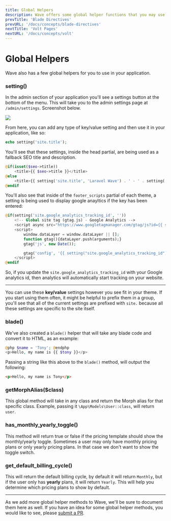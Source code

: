 ```yaml
---
title: Global Helpers
description: Wave offers some global helper functions that you may use anywhere in your application
prevTitle: 'Blade Directives'
prevURL: '/docs/concepts/blade-directives'
nextTitle: 'Volt Pages'
nextURL: '/docs/concepts/volt'
---
```


# Global Helpers

Wave also has a few global helpers for you to use in your application.

### setting()

In the admin section of your application you'll see a settings button at the bottom of the menu. This will take you to the admin settings page at  `/admin/settings`. Screenshot below.

<img src="https://cdn.devdojo.com/images/october2024/admin-settings-page.png" class="rounded-md" />

From here, you can add any type of key/value setting and then use it in your application, like so:

<include src="docs/filename-top.html"></include><include src="docs/file-buttons.html" file="none"></include>

```php
echo setting('site.title');
```
</div>

You'll see that these settings, inside the head partial, are being used as a fallback SEO title and description.

<include src="docs/filename-top.html"></include><include src="docs/filename.html" file="resources/themes/{theme}/partials/head.blade.php"></include>

```php
@if(isset($seo->title))
    <title>{{ $seo->title }}</title>
@else
    <title>{{ setting('site.title', 'Laravel Wave') . ' - ' . setting('site.description', 'The Software as a Service Starter Kit built with Laravel') }}</title>
@endif
```
</div>

You'll also see that inside of the `footer_scripts` partial of each theme, a setting is being used to display google anayltics if the key has been entered:

<include src="docs/filename-top.html"></include><include src="docs/filename.html" file="resources/views/themes/{theme}/partials/footer_scripts.blade.php"></include>

```php
@if(setting('site.google_analytics_tracking_id', ''))
    <!-- Global site tag (gtag.js) - Google Analytics -->
    <script async src="https://www.googletagmanager.com/gtag/js?id={{ setting('site.google_analytics_tracking_id') }}"></script>
    <script>
        window.dataLayer = window.dataLayer || [];
        function gtag(){dataLayer.push(arguments);}
        gtag('js', new Date());

        gtag('config', '{{ setting("site.google_analytics_tracking_id") }}');
    </script>
@endif
```
</div>

So, if you update the `site.google_analytics_tracking_id` with your Google analytics id, then analytics will automatically start tracking on your website.

---

You can use these **key/value** settings however you see fit in your theme. If you start using them often, it might be helpful to prefix them in a group, you'll see that all of the current settings are prefixed with `site.` because all these settings are specific to the site itself.

### blade()

We've also created a `blade()` helper that will take any blade code and convert it to HTML, as an example:

<include src="docs/filename-top.html"></include><include src="docs/file-buttons.html" file="none"></include>

```php
@php $name = 'Tony'; @endphp
<p>Hello, my name is {{ $tony }}</p>
```
</div>

Passing a string like this above to the `blade()` method, will output the following:

<include src="docs/filename-top.html"></include><include src="docs/file-buttons.html" file="none"></include>

```html
<p>Hello, my name is Tony</p>
```
</div>

### getMorphAlias($class)

This global method will take in any class and return the Morph alias for that specific class. Example, passing it `\App\Models\User::class`, will return `user`.

### has_monthly_yearly_toggle()

This method will return true or false if the pricing template should show the monthly/yearly toggle. Sometimes a user may only have monthly pricing plans or only yearly pricing plans. In that case we don't want to show the toggle switch.

### get_default_billing_cycle()

This will return the default billing cycle, by default it will return `Monthly`, but if the user only has **yearly** plans, it will return `Yearly`. This will help you determine which pricing plans to show by default.

---

As we add more global helper methods to Wave, we'll be sure to document them here as well. If you have an idea for some global helper methods, you would like to see, please <a href="https://github.com/thedevdojo/wave/compare" target="_blank">submit a PR</a>.


